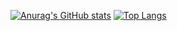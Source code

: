 [![Anurag's GitHub stats](https://github-readme-stats.vercel.app/api?username=ryuKizuha&theme=dark&show_icons=true&count_private=true)](https://github.com/anuraghazra/github-readme-stats)
[![Top Langs](https://github-readme-stats.vercel.app/api/top-langs/?username=ryuKizuha&exclude_repo=Lithium_4.4)](https://github.com/anuraghazra/github-readme-stats)
